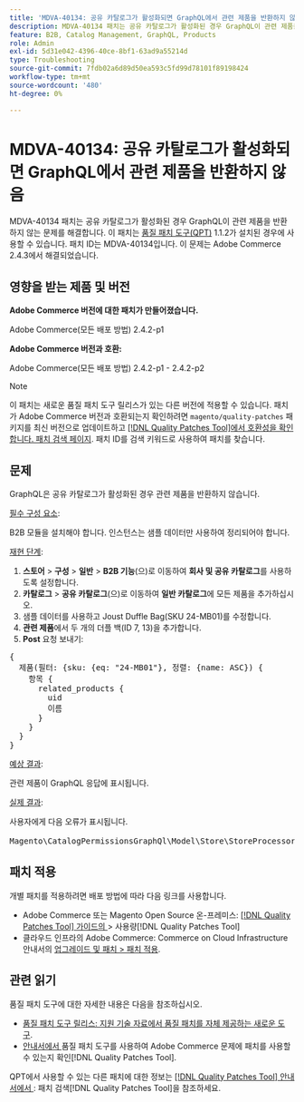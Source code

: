 ```yaml
---
title: 'MDVA-40134: 공유 카탈로그가 활성화되면 GraphQL에서 관련 제품을 반환하지 않음'
description: MDVA-40134 패치는 공유 카탈로그가 활성화된 경우 GraphQL이 관련 제품을 반환하지 않는 문제를 해결합니다. 이 패치는 [Quality Patches Tool (QPT)](https://experienceleague.adobe.com/en/docs/commerce-operations/tools/quality-patches-tool/quality-patches-tool-to-self-serve-quality-patches) 1.1.2가 설치된 경우 사용할 수 있습니다. 패치 ID는 MDVA-40134입니다. 이 문제는 Adobe Commerce 2.4.3에서 해결되었습니다.
feature: B2B, Catalog Management, GraphQL, Products
role: Admin
exl-id: 5d31e042-4396-40ce-8bf1-63ad9a55214d
type: Troubleshooting
source-git-commit: 7fdb02a6d89d50ea593c5fd99d78101f89198424
workflow-type: tm+mt
source-wordcount: '480'
ht-degree: 0%

---
```


# MDVA-40134: 공유 카탈로그가 활성화되면 GraphQL에서 관련 제품을 반환하지 않음

MDVA-40134 패치는 공유 카탈로그가 활성화된 경우 GraphQL이 관련 제품을 반환하지 않는 문제를 해결합니다. 이 패치는 [품질 패치 도구(QPT)](https://experienceleague.adobe.com/en/docs/commerce-operations/tools/quality-patches-tool/quality-patches-tool-to-self-serve-quality-patches) 1.1.2가 설치된 경우에 사용할 수 있습니다. 패치 ID는 MDVA-40134입니다. 이 문제는 Adobe Commerce 2.4.3에서 해결되었습니다.

## 영향을 받는 제품 및 버전

**Adobe Commerce 버전에 대한 패치가 만들어졌습니다.**

Adobe Commerce(모든 배포 방법) 2.4.2-p1

**Adobe Commerce 버전과 호환:**

Adobe Commerce(모든 배포 방법) 2.4.2-p1 - 2.4.2-p2

>[!NOTE]
>
>이 패치는 새로운 품질 패치 도구 릴리스가 있는 다른 버전에 적용할 수 있습니다. 패치가 Adobe Commerce 버전과 호환되는지 확인하려면 `magento/quality-patches` 패키지를 최신 버전으로 업데이트하고 [[!DNL Quality Patches Tool]에서 호환성을 확인합니다. 패치 검색 페이지](https://experienceleague.adobe.com/en/docs/commerce-operations/tools/quality-patches-tool/quality-patches-tool-to-self-serve-quality-patches). 패치 ID를 검색 키워드로 사용하여 패치를 찾습니다.

## 문제

GraphQL은 공유 카탈로그가 활성화된 경우 관련 제품을 반환하지 않습니다.

<u>필수 구성 요소</u>:

B2B 모듈을 설치해야 합니다.
인스턴스는 샘플 데이터만 사용하여 정리되어야 합니다.

<u>재현 단계</u>:

1. **스토어** > **구성** > **일반** > **B2B 기능**(으)로 이동하여 **회사 및 공유 카탈로그**&#x200B;를 사용하도록 설정합니다.
1. **카탈로그** > **공유 카탈로그**(으)로 이동하여 **일반 카탈로그**&#x200B;에 모든 제품을 추가하십시오.
1. 샘플 데이터를 사용하고 Joust Duffle Bag(SKU 24-MB01)를 수정합니다.
1. **관련 제품**&#x200B;에서 두 개의 더플 백(ID 7, 13)을 추가합니다.
1. **Post** 요청 보내기:

<pre>&lbrace;
  제품(필터: &lbrace;sku: {eq: "24-MB01"}, 정렬: {name: ASC}) &lbrace;
    항목 &lbrace;
      related_products &lbrace;
        uid
        이름
      &rbrace;
    &rbrace;
  &rbrace;
&rbrace;</pre>

<u>예상 결과</u>:

관련 제품이 GraphQL 응답에 표시됩니다.

<u>실제 결과</u>:

사용자에게 다음 오류가 표시됩니다.

<pre>Magento\CatalogPermissionsGraphQl\Model\Store\StoreProcessor::getStoreId()의 반환 값은 int 유형이어야 합니다. null 반환 &lbrace;"exception":"[object] (GraphQL\\Error\\Error(code: 0): Magento\\CatalogPermissionsGraphQl\\Model\\Store\\StoreProcessor::getStoreId()의 반환 값은 int 유형이어야 합니다. null 반환 </pre>

## 패치 적용

개별 패치를 적용하려면 배포 방법에 따라 다음 링크를 사용합니다.

* Adobe Commerce 또는 Magento Open Source 온-프레미스: [[!DNL Quality Patches Tool]  가이드의 ](/help/tools/quality-patches-tool/usage.md)> 사용량[!DNL Quality Patches Tool]
* 클라우드 인프라의 Adobe Commerce: Commerce on Cloud Infrastructure 안내서의 [업그레이드 및 패치 > 패치 적용](https://experienceleague.adobe.com/docs/commerce-cloud-service/user-guide/develop/upgrade/apply-patches.html).

## 관련 읽기

품질 패치 도구에 대한 자세한 내용은 다음을 참조하십시오.

* [품질 패치 도구 릴리스: 지원 기술 자료에서 품질 패치를 자체 제공하는 새로운 도구](https://experienceleague.adobe.com/en/docs/commerce-operations/tools/quality-patches-tool/quality-patches-tool-to-self-serve-quality-patches).
* [ 안내서에서 ](/help/tools/quality-patches-tool/patches-available-in-qpt/check-patch-for-magento-issue-with-magento-quality-patches.md)품질 패치 도구를 사용하여 Adobe Commerce 문제에 패치를 사용할 수 있는지 확인[!DNL Quality Patches Tool].

QPT에서 사용할 수 있는 다른 패치에 대한 정보는 [[!DNL Quality Patches Tool] 안내서에서 ](https://experienceleague.adobe.com/tools/commerce-quality-patches/index.html): 패치 검색[!DNL Quality Patches Tool]을 참조하세요.
